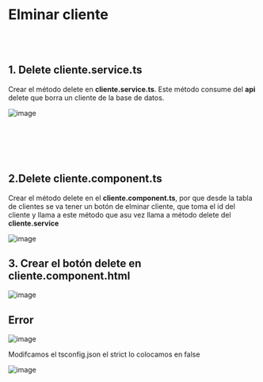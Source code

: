 # Elminar cliente

<br>
<br>

## 1. Delete cliente.service.ts

Crear el método delete en **cliente.service.ts**. Este método consume del **api** delete que borra un cliente de la base de datos.

![image](https://user-images.githubusercontent.com/31961588/167059473-2ecb6524-d6a4-483f-9058-890354d247ed.png)

<br>
<br>
<br>
<br>

## 2.Delete  cliente.component.ts

 Crear el método delete en el **cliente.component.ts**, por que desde la tabla de clientes se va tener un botón de elminar cliente, que toma el id del cliente y llama a este método que asu vez llama a método delete del **cliente.service**

![image](https://user-images.githubusercontent.com/31961588/167059864-4ec8dc51-5f88-40d0-9672-ce40d0a34579.png)


## 3. Crear el botón delete en cliente.component.html

![image](https://user-images.githubusercontent.com/31961588/167059924-02aa9241-c6a4-472b-bf59-8bf1c1c53ef1.png)



## Error

![image](https://user-images.githubusercontent.com/31961588/167060267-1ec92350-84eb-432a-b6cd-fbf4da4f6cf5.png)

Modifcamos el tsconfig.json el strict lo colocamos en false

![image](https://user-images.githubusercontent.com/31961588/167060381-7ec7816f-7ef3-41e3-b2d1-00ea092ff721.png)


